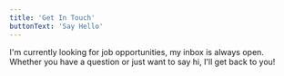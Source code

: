 ```yaml
---
title: 'Get In Touch'
buttonText: 'Say Hello'
---
```


I'm currently looking for job opportunities, my inbox is always open. Whether you have a question or just want to say hi, I'll get back to you!
